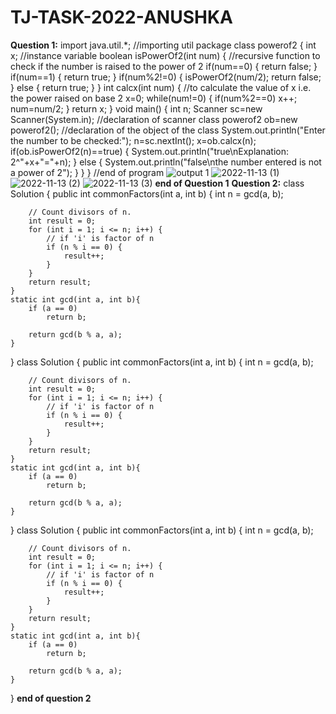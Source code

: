 # TJ-TASK-2022-ANUSHKA
**Question 1:**
import java.util.*;
//importing util package
class powerof2
{
    int x;
    //instance variable
    boolean isPowerOf2(int num)
    {
        //recursive function to check if the number is raised to the power of 2
        if(num==0)
        {
            return false;
        }
        if(num==1)
        {
            return true;
        }
        if(num%2!=0)
        {
            isPowerOf2(num/2);
            return false;
        }
        else
        {
           return true; 
        }
    }
    int calcx(int num)
    {
        //to calculate the value of x i.e. the power raised on base 2
        x=0;
        while(num!=0)
        {
            if(num%2==0)
            x++;
            num=num/2;
        }
        return x;
    }
    void main()
    {
        int n;
        Scanner sc=new Scanner(System.in);
        //declaration of scanner class
        powerof2 ob=new powerof2();
        //declaration of the object of the class
        System.out.println("Enter the number to be checked:");
        n=sc.nextInt();
        x=ob.calcx(n);
        if(ob.isPowerOf2(n)==true)
        {
            System.out.println("true\nExplanation: 2^"+x+"="+n);
        }
        else
        {
            System.out.println("false\nthe number entered is not a power of 2");
        }
    }
}
//end of program
![output 1](https://user-images.githubusercontent.com/118106624/201517864-acec180d-61c1-4d7e-8e3a-55572c4d2ae6.png)
![2022-11-13 (1)](https://user-images.githubusercontent.com/118106624/201517926-00252f95-c6b6-4b6e-ba07-42aaf8dae788.png)
![2022-11-13 (2)](https://user-images.githubusercontent.com/118106624/201517934-b9670c5e-04bf-4738-931c-6c70b675e218.png)
![2022-11-13 (3)](https://user-images.githubusercontent.com/118106624/201517944-6de6663e-22cc-4812-adbb-b872f17cefaa.png)
**end of Question 1**
**Question 2:**
class Solution {
    public int commonFactors(int a, int b) {
        int n = gcd(a, b);
 
        // Count divisors of n.
        int result = 0;
        for (int i = 1; i <= n; i++) {
            // if 'i' is factor of n
            if (n % i == 0) {
                result++;
            }
        }
        return result;
    }
    static int gcd(int a, int b){
        if (a == 0)
            return b;
 
        return gcd(b % a, a);
    }
}
class Solution {
    public int commonFactors(int a, int b) {
        int n = gcd(a, b);
 
        // Count divisors of n.
        int result = 0;
        for (int i = 1; i <= n; i++) {
            // if 'i' is factor of n
            if (n % i == 0) {
                result++;
            }
        }
        return result;
    }
    static int gcd(int a, int b){
        if (a == 0)
            return b;
 
        return gcd(b % a, a);
    }
}
class Solution {
    public int commonFactors(int a, int b) {
        int n = gcd(a, b);
 
        // Count divisors of n.
        int result = 0;
        for (int i = 1; i <= n; i++) {
            // if 'i' is factor of n
            if (n % i == 0) {
                result++;
            }
        }
        return result;
    }
    static int gcd(int a, int b){
        if (a == 0)
            return b;
 
        return gcd(b % a, a);
    }
}
**end of question 2**
